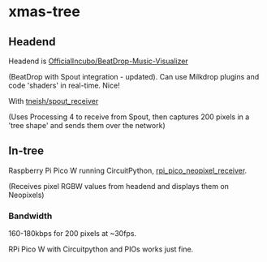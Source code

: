# xmas-tree

## Headend
Headend is [OfficialIncubo/BeatDrop-Music-Visualizer](https://github.com/OfficialIncubo/BeatDrop-Music-Visualizer)

(BeatDrop with Spout integration - updated). Can use Milkdrop plugins and code 'shaders' in real-time. Nice!

With [tneish/spout_receiver](https://github.com/tneish/spout_receiver)

(Uses Processing 4 to receive from Spout, then captures 200 pixels in a 'tree shape' and sends them over the network)

## In-tree
Raspberry Pi Pico W running CircuitPython, [rpi_pico_neopixel_receiver](https://github.com/tneish/rpi_pico_neopixel_receiver).

(Receives pixel RGBW values from headend and displays them on Neopixels)


### Bandwidth
160-180kbps for 200 pixels at ~30fps.

RPi Pico W with Circuitpython and PIOs works just fine.

